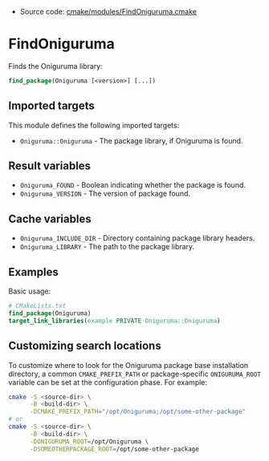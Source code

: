 <!-- This is auto-generated file. -->
* Source code: [cmake/modules/FindOniguruma.cmake](https://github.com/petk/php-build-system/blob/master/cmake/cmake/modules/FindOniguruma.cmake)

# FindOniguruma

Finds the Oniguruma library:

```cmake
find_package(Oniguruma [<version>] [...])
```

## Imported targets

This module defines the following imported targets:

* `Oniguruma::Oniguruma` - The package library, if Oniguruma is found.

## Result variables

* `Oniguruma_FOUND` - Boolean indicating whether the package is found.
* `Oniguruma_VERSION` - The version of package found.

## Cache variables

* `Oniguruma_INCLUDE_DIR` - Directory containing package library headers.
* `Oniguruma_LIBRARY` - The path to the package library.

## Examples

Basic usage:

```cmake
# CMakeLists.txt
find_package(Oniguruma)
target_link_libraries(example PRIVATE Oniguruma::Oniguruma)
```

## Customizing search locations

To customize where to look for the Oniguruma package base
installation directory, a common `CMAKE_PREFIX_PATH` or
package-specific `ONIGURUMA_ROOT` variable can be set at
the configuration phase. For example:

```sh
cmake -S <source-dir> \
      -B <build-dir> \
      -DCMAKE_PREFIX_PATH="/opt/Oniguruma;/opt/some-other-package"
# or
cmake -S <source-dir> \
      -B <build-dir> \
      -DONIGURUMA_ROOT=/opt/Oniguruma \
      -DSOMEOTHERPACKAGE_ROOT=/opt/some-other-package
```
